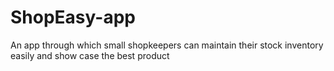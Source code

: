 # ShopEasy-app
  An app through which small shopkeepers can maintain their stock inventory easily and show case the best product 
